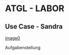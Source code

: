 # ATGL - LABOR

## Use Case - Sandra


[image0](https://user-images.githubusercontent.com/95292673/144511558-5919c154-f9ba-4327-8a02-8cdefff7105a.jpeg)


Aufgabenstellung
